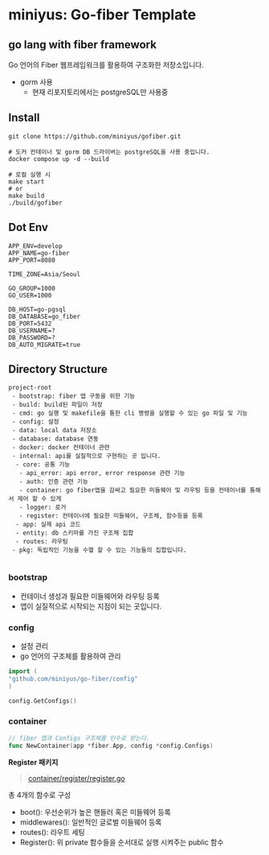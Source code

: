 # miniyus: Go-fiber Template

## go lang with fiber framework

Go 언어의 Fiber 웹프레임워크를 활용하여 구조화한 저장소입니다.

- gorm 사용
    - 현재 리포지토리에서는 postgreSQL만 사용중

## Install

```shell
git clone https://github.com/miniyus/gofiber.git

# 도커 컨테이너 및 gorm DB 드라이버는 postgreSQL을 사용 중입니다.
docker compose up -d --build 

# 로컬 실행 시
make start
# or
make build
./build/gofiber
```

## Dot Env

```shell
APP_ENV=develop
APP_NAME=go-fiber
APP_PORT=8080

TIME_ZONE=Asia/Seoul

GO_GROUP=1000
GO_USER=1000

DB_HOST=go-pgsql
DB_DATABASE=go_fiber
DB_PORT=5432
DB_USERNAME=?
DB_PASSWORD=?
DB_AUTO_MIGRATE=true

```

## Directory Structure

```shell
project-root
 - bootstrap: fiber 앱 구동을 위한 기능
 - build: build된 파일이 저장
 - cmd: go 실행 및 makefile을 통한 cli 명령을 실행할 수 있는 go 파일 및 기능
 - config: 설정
 - data: local data 저장소
 - database: database 연동
 - docker: docker 컨테이너 관련
 - internal: api를 실질적으로 구현하는 곳 입니다.
  - core: 공통 기능
   - api_error: api error, error response 관련 기능
   - auth: 인증 관련 기능
   - container: go fiber앱을 감싸고 필요한 미들웨어 및 라우팅 등을 컨테이너를 통해서 제어 할 수 있게
   - logger: 로거
   - register: 컨테이너에 필요한 미들웨어, 구조체, 함수등을 등록
  - app: 실제 api 코드
  - entity: db 스키마를 가진 구조체 집합
  - routes: 라우팅
 - pkg: 독립적인 기능을 수핼 할 수 있는 기능들의 집합입니다.
 
```

### bootstrap

- 컨테이너 생성과 필요한 미들웨어와 라우팅 등록
- 앱이 실질적으로 시작되는 지점이 되는 곳입니다.

### config

- 설정 관리
- go 언어의 구조체를 활용하여 관리

```go
import (
"github.com/miniyus/go-fiber/config"
)

config.GetConfigs()
```

### container

```go
// fiber 앱과 Configs 구조체를 인수로 받는다.
func NewContainer(app *fiber.App, config *config.Configs)


```

**Register 패키지**
> [container/register/register.go](internal/core/register/register.go)

총 4개의 함수로 구성

- boot(): 우선순위가 높은 핸들러 혹은 미들웨어 등록
- middlewares(): 일반적인 글로벌 미들웨어 등록
- routes(): 라우트 세팅
- Register(): 위 private 함수들을 순서대로 실행 시켜주는 public 함수

